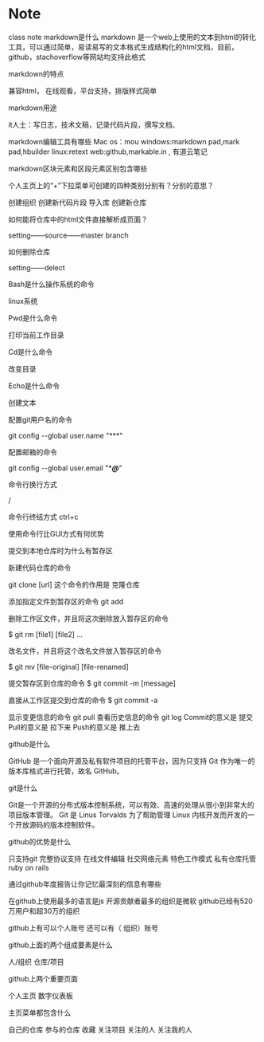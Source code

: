 # Note
class  note
markdown是什么
markdown 是一个web上使用的文本到html的转化工具，可以通过简单，易读易写的文本格式生成结构化的html文档，目前，github，stachoverflow等网站均支持此格式

markdown的特点

兼容html， 在线观看，平台支持，排版样式简单


markdown用途


it人士：写日志，技术文稿，记录代码片段，撰写文档、






markdown编辑工具有哪些
Mac os：mou
windows:markdown pad,mark pad,hbuilder
linux:retext
web:github,markable.in , 有道云笔记







markdown区块元素和区段元素区别包含哪些

个人主页上的“+”下拉菜单可创建的四种类别分别有？分别的意思？

创建组织
创建新代码片段
导入库
创建新仓库




如何能将仓库中的html文件直接解析成页面？

setting——source——master branch



如何删除仓库

setting——delect



Bash是什么操作系统的命令

linux系统





Pwd是什么命令

打印当前工作目录





Cd是什么命令

改变目录




Echo是什么命令

创建文本




配置git用户名的命令

git config --global user.name "***"


配置邮箱的命令

git config --global user.email "****@***"





命令行换行方式

/




命令行终结方式
ctrl+c




使用命令行比GUI方式有何优势


提交到本地仓库时为什么有暂存区



新建代码仓库的命令


git clone [url] 这个命令的作用是
克隆仓库


添加指定文件到暂存区的命令
git add 



删除工作区文件，并且将这次删除放入暂存区的命令

$ git rm [file1] [file2] ...




改名文件，并且将这个改名文件放入暂存区的命令

$ git mv [file-original] [file-renamed]

提交暂存区到仓库的命令
$ git commit -m [message]

直接从工作区提交到仓库的命令
$ git commit -a


显示变更信息的命令
git pull
查看历史信息的命令
git log
Commit的意义是
提交
Pull的意义是
拉下来
Push的意义是
推上去

github是什么

GitHub 是一个面向开源及私有软件项目的托管平台，因为只支持 Git 作为唯一的版本库格式进行托管，故名 GitHub。







git是什么


Git是一个开源的分布式版本控制系统，可以有效、高速的处理从很小到非常大的项目版本管理。 Git 是 Linus Torvalds 为了帮助管理 Linux 内核开发而开发的一个开放源码的版本控制软件。




github的优势是什么


只支持git
完整协议支持
在线文件编辑
社交网络元素
特色工作模式
私有仓库托管
ruby on rails



通过github年度报告让你记忆最深刻的信息有哪些

在github上使用最多的语言是js
开源贡献者最多的组织是微软
github已经有520万用户和超30万的组织





github上有可以个人账号 还可以有（ 组织）账号


github上面的两个组成要素是什么

人/组织
仓库/项目


github上两个重要页面

个人主页
数字仪表板







主页菜单都包含什么

自己的仓库
参与的仓库
收藏
关注项目
关注的人
关注我的人





